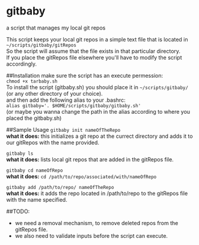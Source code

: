 # gitbaby
a script that manages my local git repos</br>

This script keeps your local git repos in a simple text file that is located in `~/scripts/gitbaby/gitRepos` </br>
So the script will assume that the file exists in that particular directory. </br>
If you place the gitRepos file elsewhere you'll have to modify the script accordingly.

##Installation
make sure the script has an execute permession: </br>
`chmod +x tarbaby.sh` </br>
To install the script (gitbaby.sh) you should place it in `~/scripts/gitbaby/` (or any other directory of your choice). </br>
and then add the following alias to your .bashrc: </br>
`alias gitbaby='. $HOME/scripts/gitbaby/gitbaby.sh'` </br>
(or maybe you wanna change the path in the alias according to where you placed the gitbaby.sh) 

##Sample Usage
`gitbaby init nameOfTheRepo` </br>
**what it does:** this initializes a git repo at the currect directory and adds it to our gitRepos with the name provided. </br>

`gitbaby ls` </br>
**what it does:** lists local git repos that are added in the gitRepos file. </br>

`gitbaby cd nameOfRepo` </br>
**what it does:** `cd /path/to/repo/associated/with/nameOfRepo`

`gitbaby add /path/to/repo/ nameOfTheRepo` </br>
**what it does:** it adds the repo located in /path/to/repo to the gitRepos file with the name specified. </br>

##TODO:
* we need a removal mechanism, to remove deleted repos from the gitRepos file. </br>
* we also need to validate inputs before the script can execute.
